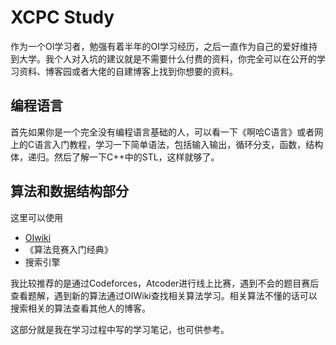 # XCPC Study
作为一个OI学习者，勉强有着半年的OI学习经历，之后一直作为自己的爱好维持到大学。我个人对入坑的建议就是不需要什么付费的资料，你完全可以在公开的学习资料、博客园或者大佬的自建博客上找到你想要的资料。

## 编程语言
首先如果你是一个完全没有编程语言基础的人，可以看一下《啊哈C语言》或者网上的C语言入门教程，学习一下简单语法，包括输入输出，循环分支，函数，结构体，递归。然后了解一下C++中的STL，这样就够了。

## 算法和数据结构部分
这里可以使用
- [OIwiki](https://oi-wiki.org/)
- 《算法竞赛入门经典》
- 搜索引擎

我比较推荐的是通过Codeforces，Atcoder进行线上比赛，遇到不会的题目赛后查看题解，遇到新的算法通过OIWiki查找相关算法学习。相关算法不懂的话可以搜索相关的算法查看其他人的博客。

这部分就是我在学习过程中写的学习笔记，也可供参考。

